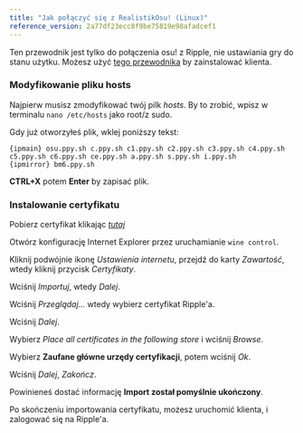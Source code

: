 ```yaml
---
title: "Jak połączyć się z RealistikOsu! (Linux)"
reference_version: 2a77df23ecc8f9be75819e98afadcef1
---
```

Ten przewodnik jest tylko do połączenia osu! z Ripple, nie ustawiania gry do stanu użytku. Możesz użyć [tego przewodnika](https://gist.github.com/Francesco149/a2f796683a4e5195458f4bb171d88eb0) by zainstalować klienta.

### Modyfikowanie pliku hosts
Najpierw musisz zmodyfikować twój pilk *hosts*. By to zrobić, wpisz w terminalu `nano /etc/hosts` jako root/z sudo.

Gdy już otworzyłeś plik, wklej poniższy tekst:

```
{ipmain} osu.ppy.sh c.ppy.sh c1.ppy.sh c2.ppy.sh c3.ppy.sh c4.ppy.sh c5.ppy.sh c6.ppy.sh ce.ppy.sh a.ppy.sh s.ppy.sh i.ppy.sh
{ipmirror} bm6.ppy.sh
```
**CTRL+X** potem **Enter** by zapisać plik.

### Instalowanie certyfikatu
Pobierz certyfikat klikając [*tutaj*](https://zxq.co/ripple/ripple-server-switcher/raw/commit/d206bffb6fc896bc9c5121b30ba302e9e31c1161/RippleServerSwitcher/Resources/certificate.cer)

Otwórz konfigurację Internet Explorer przez uruchamianie `wine control`.

Kliknij podwójnie ikonę *Ustawienia internetu*, przejdź do karty *Zawartość*, wtedy kliknij przycisk *Certyfikaty*.

Wciśnij *Importuj*, wtedy *Dalej*.

Wciśnij *Przeglądaj...* wtedy wybierz certyfikat Ripple'a.

Wciśnij *Dalej*.

Wybierz *Place all certificates in the following store* i wciśnij *Browse*.

Wybierz **Zaufane główne urzędy certyfikacji**, potem wciśnij *Ok*.

Wciśnij *Dalej*, *Zakończ*.

Powinieneś dostać informację **Import został pomyślnie ukończony**.


Po skończeniu importowania certyfikatu, możesz uruchomić klienta, i zalogować się na Ripple'a.
